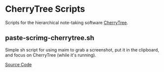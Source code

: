 # CherryTree Scripts
Scripts for the hierarchical note-taking software [CherryTree](http://www.giuspen.com/cherrytree/).

## paste-scrimg-cherrytree.sh
Simple sh script for using maim to grab a screenshot, put it in the clipboard, and focus on CherryTree (while it's running).

[Source Code](paste-scrimg-cherrytree.sh)
